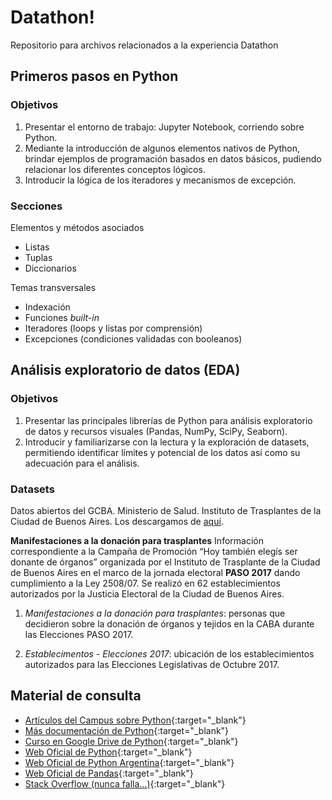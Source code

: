 # Datathon!
Repositorio para archivos relacionados a la experiencia Datathon

## Primeros pasos en Python

### Objetivos
1. Presentar el entorno de trabajo: Jupyter Notebook, corriendo sobre Python.
2. Mediante la introducción de algunos elementos nativos de Python, brindar ejemplos de programación basados en datos básicos, pudiendo relacionar los diferentes conceptos lógicos. 
3. Introducir la lógica de los iteradores y mecanismos de excepción.

### Secciones
Elementos y métodos asociados 
 * Listas 
 * Tuplas 
 * Diccionarios 
 
Temas transversales
* Indexación
* Funciones *built-in*
* Iteradores (loops y listas por comprensión)
* Excepciones (condiciones validadas con booleanos)


## Análisis exploratorio de datos (EDA)

### Objetivos
1. Presentar las principales librerías de Python para análisis exploratorio de datos y recursos visuales (Pandas, NumPy, SciPy, Seaborn).
2. Introducir y familiarizarse con la lectura y la exploración de datasets, permitiendo identificar límites y potencial de los datos así como su adecuación para el análisis.

### Datasets
Datos abiertos del GCBA. Ministerio de Salud. Instituto de Trasplantes de la Ciudad de Buenos Aires. Los descargamos de [aquí](https://data.buenosaires.gob.ar/dataset/manifestaciones-a-la-donacion-para-trasplantes).

**Manifestaciones a la donación para trasplantes**
Información correspondiente a la Campaña de Promoción “Hoy también elegís ser donante de órganos” organizada por el Instituto de Trasplante de la Ciudad de Buenos Aires en el marco de la jornada electoral **PASO 2017** dando cumplimiento a la Ley 2508/07. Se realizó en 62 establecimientos autorizados por la Justicia Electoral de la Ciudad de Buenos Aires.

1. *Manifestaciones a la donación para trasplantes*: personas que decidieron sobre la donación de órganos y tejidos en la CABA durante las Elecciones PASO 2017.

2. *Establecimentos - Elecciones 2017*: ubicación de los establecimientos autorizados para las Elecciones Legislativas de Octubre 2017.


## Material de consulta
* [Artículos del Campus sobre Python](https://campus.almagro.ort.edu.ar/musicaydatos/articulos/1078892/categoria/116651/1){:target="_blank"}
* [Más documentación de Python](https://campus.almagro.ort.edu.ar/musicaydatos/articulos/1078892/categoria/115929/1){:target="_blank"}
* [Curso en Google Drive de Python](https://drive.google.com/open?id=1bEgTN_cSBBns8K9kF5v9tmKJhh9D9Ets){:target="_blank"}
* [Web Oficial de Python](https://www.python.org/){:target="_blank"}
* [Web Oficial de Python Argentina](https://www.python.org.ar/){:target="_blank"}
* [Web Oficial de Pandas](https://pandas.pydata.org/){:target="_blank"}
* [Stack Overflow (nunca falla...)](https://stackoverflow.com/){:target="_blank"}

